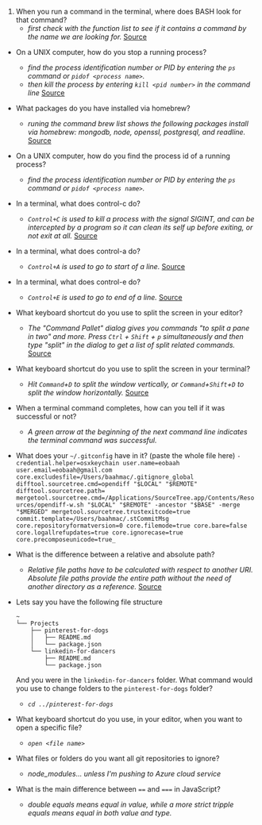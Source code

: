 1. When you run a command in the terminal, where does BASH look for that command?
    - _first check with the function list to see if it contains a command by the name we are looking for._ [Source](http://www.tldp.org/LDP/Bash-Beginners-Guide/html/Bash-Beginners-Guide.html#sect_01_04_01_07)
- On a UNIX computer, how do you stop a running process?
    - _find the process identification number or PID by entering the `ps` command or `pidof <process name>`._
    - _then kill the process by entering `kill <pid number>` in the command line_ [Source](https://www.cyberciti.biz/faq/kill-process-in-linux-or-terminate-a-process-in-unix-or-linux-systems/)
- What packages do you have installed via homebrew?
    - _runing the command brew list shows the following packages install via homebrew: mongodb, node, openssl, postgresql, and readline._ [Source](https://apple.stackexchange.com/questions/101090/list-of-all-packages-installed-using-homebrew)
- On a UNIX computer, how do you find the process id of a running process?
    - _find the process identification number or PID by entering the `ps` command or `pidof <process name>`._
- In a terminal, what does control-c do?
    - _`Control+C` is used to kill a process with the signal SIGINT, and can be intercepted by a program so it can clean its self up before exiting, or not exit at all._ [Source](https://superuser.com/questions/262942/whats-different-between-ctrlz-and-ctrlc-in-unix-command-line)
- In a terminal, what does control-a do?
    - _`Control+A` is used to go to start of a line._ [Source](https://superuser.com/questions/262942/whats-different-between-ctrlz-and-ctrlc-in-unix-command-line)
- In a terminal, what does control-e do?
    - _`Control+E` is used to go to end of a line._ [Source](https://superuser.com/questions/262942/whats-different-between-ctrlz-and-ctrlc-in-unix-command-line)
- What keyboard shortcut do you use to split the screen in your editor?
    - _The "Command Pallet" dialog gives you commands "to split a pane in two" and more. Press `Ctrl` + `Shift` + `p` simultaneously and then type "split" in the dialog to get a list of split related commands._ [Source](https://github.com/pd-gmit/atom-cheatsheet/blob/master/atom_cheatsheet.md)
- What keyboard shortcut do you use to split the screen in your terminal?
    - _Hit `Command`+`D` to split the window vertically, or `Command`+`Shift`+`D` to split the window horizontally._ [Source](https://github.com/pd-gmit/atom-cheatsheet/blob/master/atom_cheatsheet.md)
- When a terminal command completes, how can you tell if it was successful or not?
    - _A green arrow at the beginning of the next command line indicates the terminal command was successful._
- What does your `~/.gitconfig` have in it? (paste the whole file here)
    `-credential.helper=osxkeychain
user.name=eobaah
user.email=eobaah@gmail.com
core.excludesfile=/Users/baahmac/.gitignore_global
difftool.sourcetree.cmd=opendiff "$LOCAL" "$REMOTE"
difftool.sourcetree.path=
mergetool.sourcetree.cmd=/Applications/SourceTree.app/Contents/Resources/opendiff-w.sh "$LOCAL" "$REMOTE" -ancestor "$BASE" -merge "$MERGED"
mergetool.sourcetree.trustexitcode=true
commit.template=/Users/baahmac/.stCommitMsg
core.repositoryformatversion=0
core.filemode=true
core.bare=false
core.logallrefupdates=true
core.ignorecase=true
core.precomposeunicode=true_`
- What is the difference between a relative and absolute path?
    - _Relative file paths have to be calculated with respect to another URI. Absolute file paths provide the entire path without the need of another directory as a reference._ [Source](
https://stackoverflow.com/questions/21306512/difference-between-relative-path-and-absolute-path-in-javascript)
- Lets say you have the following file structure

  ```
  ~
  └── Projects
      ├── pinterest-for-dogs
      │   ├── README.md
      │   └── package.json
      └── linkedin-for-dancers
          ├── README.md
          └── package.json
  ```

  And you were in the `linkedin-for-dancers` folder. What command would you use to change folders to the `pinterest-for-dogs` folder?
    - _`cd ../pinterest-for-dogs`_
- What keyboard shortcut do you use, in your editor, when you want to open a specific file?
    - _`open <file name>`_    
- What files or folders do you want all git repositories to ignore?
    - _node_modules... unless I'm pushing to Azure cloud service_  
- What is the main difference between `==` and `===` in JavaScript?
    - _double equals means equal in value, while a more strict tripple equals means equal in both value and type._  
